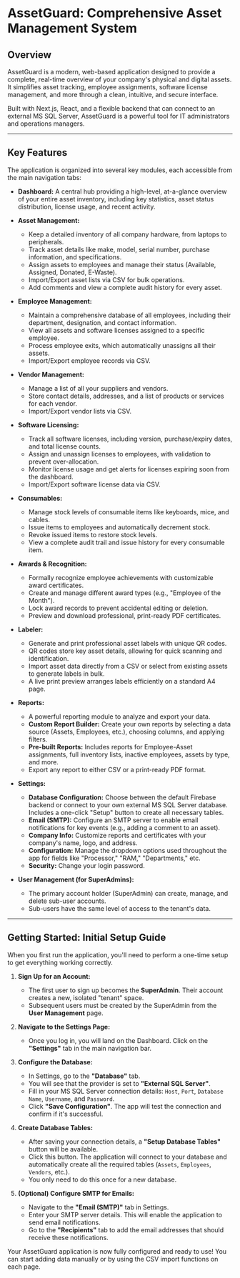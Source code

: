 # AssetGuard: Comprehensive Asset Management System

## Overview

AssetGuard is a modern, web-based application designed to provide a complete, real-time overview of your company's physical and digital assets. It simplifies asset tracking, employee assignments, software license management, and more through a clean, intuitive, and secure interface.

Built with Next.js, React, and a flexible backend that can connect to an external MS SQL Server, AssetGuard is a powerful tool for IT administrators and operations managers.

---

## Key Features

The application is organized into several key modules, each accessible from the main navigation tabs:

- **Dashboard:** A central hub providing a high-level, at-a-glance overview of your entire asset inventory, including key statistics, asset status distribution, license usage, and recent activity.

- **Asset Management:**
  - Keep a detailed inventory of all company hardware, from laptops to peripherals.
  - Track asset details like make, model, serial number, purchase information, and specifications.
  - Assign assets to employees and manage their status (Available, Assigned, Donated, E-Waste).
  - Import/Export asset lists via CSV for bulk operations.
  - Add comments and view a complete audit history for every asset.

- **Employee Management:**
  - Maintain a comprehensive database of all employees, including their department, designation, and contact information.
  - View all assets and software licenses assigned to a specific employee.
  - Process employee exits, which automatically unassigns all their assets.
  - Import/Export employee records via CSV.

- **Vendor Management:**
  - Manage a list of all your suppliers and vendors.
  - Store contact details, addresses, and a list of products or services for each vendor.
  - Import/Export vendor lists via CSV.

- **Software Licensing:**
  - Track all software licenses, including version, purchase/expiry dates, and total license counts.
  - Assign and unassign licenses to employees, with validation to prevent over-allocation.
  - Monitor license usage and get alerts for licenses expiring soon from the dashboard.
  - Import/Export software license data via CSV.

- **Consumables:**
  - Manage stock levels of consumable items like keyboards, mice, and cables.
  - Issue items to employees and automatically decrement stock.
  - Revoke issued items to restore stock levels.
  - View a complete audit trail and issue history for every consumable item.

- **Awards & Recognition:**
  - Formally recognize employee achievements with customizable award certificates.
  - Create and manage different award types (e.g., "Employee of the Month").
  - Lock award records to prevent accidental editing or deletion.
  - Preview and download professional, print-ready PDF certificates.

- **Labeler:**
  - Generate and print professional asset labels with unique QR codes.
  - QR codes store key asset details, allowing for quick scanning and identification.
  - Import asset data directly from a CSV or select from existing assets to generate labels in bulk.
  - A live print preview arranges labels efficiently on a standard A4 page.

- **Reports:**
  - A powerful reporting module to analyze and export your data.
  - **Custom Report Builder:** Create your own reports by selecting a data source (Assets, Employees, etc.), choosing columns, and applying filters.
  - **Pre-built Reports:** Includes reports for Employee-Asset assignments, full inventory lists, inactive employees, assets by type, and more.
  - Export any report to either CSV or a print-ready PDF format.

- **Settings:**
  - **Database Configuration:** Choose between the default Firebase backend or connect to your own external MS SQL Server database. Includes a one-click "Setup" button to create all necessary tables.
  - **Email (SMTP):** Configure an SMTP server to enable email notifications for key events (e.g., adding a comment to an asset).
  - **Company Info:** Customize reports and certificates with your company's name, logo, and address.
  - **Configuration:** Manage the dropdown options used throughout the app for fields like "Processor," "RAM," "Departments," etc.
  - **Security:** Change your login password.

- **User Management (for SuperAdmins):**
  - The primary account holder (SuperAdmin) can create, manage, and delete sub-user accounts.
  - Sub-users have the same level of access to the tenant's data.

---

## Getting Started: Initial Setup Guide

When you first run the application, you'll need to perform a one-time setup to get everything working correctly.

1.  **Sign Up for an Account:**
    - The first user to sign up becomes the **SuperAdmin**. Their account creates a new, isolated "tenant" space.
    - Subsequent users must be created by the SuperAdmin from the **User Management** page.

2.  **Navigate to the Settings Page:**
    - Once you log in, you will land on the Dashboard. Click on the **"Settings"** tab in the main navigation bar.

3.  **Configure the Database:**
    - In Settings, go to the **"Database"** tab.
    - You will see that the provider is set to **"External SQL Server"**.
    - Fill in your MS SQL Server connection details: `Host`, `Port`, `Database Name`, `Username`, and `Password`.
    - Click **"Save Configuration"**. The app will test the connection and confirm if it's successful.

4.  **Create Database Tables:**
    - After saving your connection details, a **"Setup Database Tables"** button will be available.
    - Click this button. The application will connect to your database and automatically create all the required tables (`Assets`, `Employees`, `Vendors`, etc.).
    - You only need to do this once for a new database.

5.  **(Optional) Configure SMTP for Emails:**
    - Navigate to the **"Email (SMTP)"** tab in Settings.
    - Enter your SMTP server details. This will enable the application to send email notifications.
    - Go to the **"Recipients"** tab to add the email addresses that should receive these notifications.

Your AssetGuard application is now fully configured and ready to use! You can start adding data manually or by using the CSV import functions on each page.